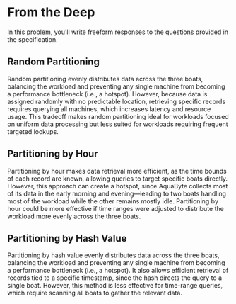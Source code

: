 # From the Deep

In this problem, you'll write freeform responses to the questions provided in the specification.

## Random Partitioning

Random partitioning evenly distributes data across the three boats, balancing the workload and preventing any single machine from becoming a performance bottleneck (i.e., a hotspot). However, because data is assigned randomly with no predictable location, retrieving specific records requires querying all machines, which increases latency and resource usage. This tradeoff makes random partitioning ideal for workloads focused on uniform data processing but less suited for workloads requiring frequent targeted lookups.

## Partitioning by Hour

Partitioning by hour makes data retrieval more efficient, as the time bounds of each record are known, allowing queries to target specific boats directly. However, this approach can create a hotspot, since AquaByte collects most of its data in the early morning and evening—leading to two boats handling most of the workload while the other remains mostly idle. Partitioning by hour could be more effective if time ranges were adjusted to distribute the workload more evenly across the three boats.

## Partitioning by Hash Value

Partitioning by hash value evenly distributes data across the three boats, balancing the workload and preventing any single machine from becoming a performance bottleneck (i.e., a hotspot). It also allows efficient retrieval of records tied to a specific timestamp, since the hash directs the query to a single boat. However, this method is less effective for time-range queries, which require scanning all boats to gather the relevant data.
